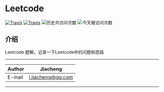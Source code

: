 # Leetcode

[![Travis](https://img.shields.io/badge/language-Python-red.svg)]()
[![Travis](https://img.shields.io/badge/language-C++-green.svg)]()
![历史共访问次数](https://visitor-count-badge.herokuapp.com/total.svg?repo_id=Jiachengciel/Leetcode)
![今天被访问次数](https://visitor-count-badge.herokuapp.com/today.svg?repo_id=Jiachengciel/Leetcode)

## 介绍

Leetcode 题解，记录一下Leetcode中的问题和思路

****

|Author|Jiacheng|
|---|---
|E-mail|l.jiacheng@qq.com

****
